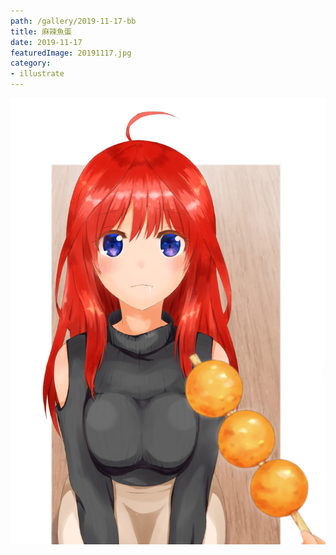 ```yaml
---
path: /gallery/2019-11-17-bb
title: 麻辣魚蛋
date: 2019-11-17
featuredImage: 20191117.jpg
category:
- illustrate
---
```


![image](20191117.jpg)
